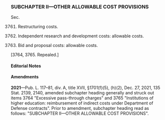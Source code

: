 ### SUBCHAPTER II—OTHER ALLOWABLE COST PROVISIONS ###

Sec.

3761. Restructuring costs.

3762. Independent research and development costs: allowable costs.

3763. Bid and proposal costs: allowable costs.

[3764, 3765. Repealed.]

#### **Editorial Notes** ####

#### Amendments ####

**2021**—Pub. L. 117–81, div. A, title XVII, §1701(f)(5), (h)(2), Dec. 27, 2021, 135 Stat. 2139, 2140, amended subchapter heading generally and struck out items 3764 "Excessive pass-through charges" and 3765 "Institutions of higher education: reimbursement of indirect costs under Department of Defense contracts". Prior to amendment, subchapter heading read as follows: "SUBCHAPTER II—OTHER ALLOWABLE COST PROVISIONS".